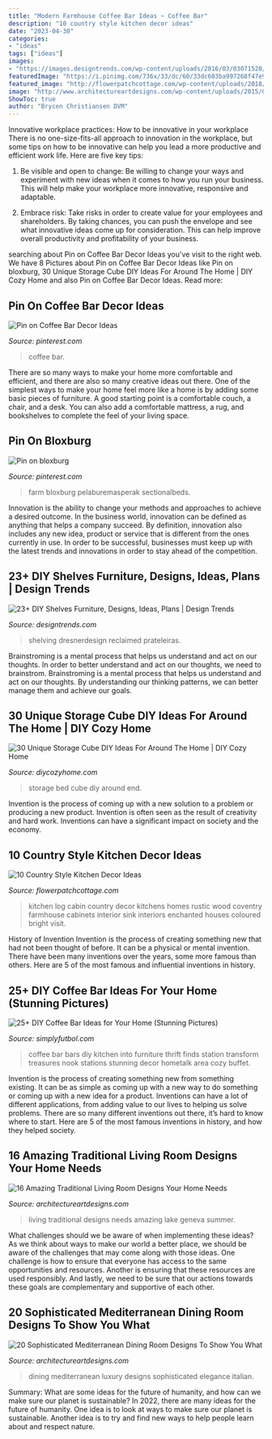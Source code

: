 ```yaml
---
title: "Modern Farmhouse Coffee Bar Ideas ~ Coffee Bar"
description: "10 country style kitchen decor ideas"
date: "2023-04-30"
categories:
- "ideas"
tags: ["ideas"]
images:
- "https://images.designtrends.com/wp-content/uploads/2016/03/03071520/Reclaimed-Bar-Wood-DIY-Shelves.jpeg"
featuredImage: "https://i.pinimg.com/736x/33/dc/60/33dc603ba997268f47e9d5200736741c.jpg"
featured_image: "http://flowerpatchcottage.com/wp-content/uploads/2018/02/4571988f54966588b49fe1e4e79713b7.jpg"
image: "http://www.architectureartdesigns.com/wp-content/uploads/2015/07/20-Sophisticated-Mediterranean-Dining-Rooms-To-Show-You-What-Luxury-Is-Like-17.jpg"
ShowToc: true
author: "Brycen Christiansen DVM"
---
```



Innovative workplace practices: How to be innovative in your workplace
There is no one-size-fits-all approach to innovation in the workplace, but some tips on how to be innovative can help you lead a more productive and efficient work life. Here are five key tips:
1. Be visible and open to change: Be willing to change your ways and experiment with new ideas when it comes to how you run your business. This will help make your workplace more innovative, responsive and adaptable.

2. Embrace risk: Take risks in order to create value for your employees and shareholders. By taking chances, you can push the envelope and see what innovative ideas come up for consideration. This can help improve overall productivity and profitability of your business.


	

		
searching about Pin on Coffee Bar Decor Ideas you've visit to the right web. We have 8 Pictures about Pin on Coffee Bar Decor Ideas like Pin on bloxburg, 30 Unique Storage Cube DIY Ideas For Around The Home | DIY Cozy Home and also Pin on Coffee Bar Decor Ideas. Read more:
		
    
## Pin On Coffee Bar Decor Ideas

<img loading=lazy src="https://i.pinimg.com/736x/af/02/e5/af02e5bbbee237de5829f6cb95f5c5ce.jpg" onerror="this.onerror=null;this.src='https://tse1.mm.bing.net/th?id=OIP.bDe8wqLxsk9EjjkGdH5m5AHaLH&amp;pid=15.1';" alt="Pin on Coffee Bar Decor Ideas">

_Source: pinterest.com_

>coffee bar. 

	

There are so many ways to make your home more comfortable and efficient, and there are also so many creative ideas out there. One of the simplest ways to make your home feel more like a home is by adding some basic pieces of furniture. A good starting point is a comfortable couch, a chair, and a desk. You can also add a comfortable mattress, a rug, and bookshelves to complete the feel of your living space.

    
## Pin On Bloxburg

<img loading=lazy src="https://i.pinimg.com/736x/33/dc/60/33dc603ba997268f47e9d5200736741c.jpg" onerror="this.onerror=null;this.src='https://tse4.mm.bing.net/th?id=OIP.tPDfnvdUN_Gf-CcNkhBZRQHaLG&amp;pid=15.1';" alt="Pin on bloxburg">

_Source: pinterest.com_

>farm bloxburg pelaburemasperak sectionalbeds. 

	

Innovation is the ability to change your methods and approaches to achieve a desired outcome. In the business world, innovation can be defined as anything that helps a company succeed. By definition, innovation also includes any new idea, product or service that is different from the ones currently in use. In order to be successful, businesses must keep up with the latest trends and innovations in order to stay ahead of the competition.

    
## 23+ DIY Shelves Furniture, Designs, Ideas, Plans | Design Trends

<img loading=lazy src="https://images.designtrends.com/wp-content/uploads/2016/03/03071520/Reclaimed-Bar-Wood-DIY-Shelves.jpeg" onerror="this.onerror=null;this.src='https://tse4.mm.bing.net/th?id=OIP.zMJMltLL08qrpk6uyDEU-wHaLH&amp;pid=15.1';" alt="23+ DIY Shelves Furniture, Designs, Ideas, Plans | Design Trends">

_Source: designtrends.com_

>shelving dresnerdesign reclaimed prateleiras. 

	

Brainstroming is a mental process that helps us understand and act on our thoughts.
In order to better understand and act on our thoughts, we need to brainstrom. Brainstroming is a mental process that helps us understand and act on our thoughts. By understanding our thinking patterns, we can better manage them and achieve our goals.

    
## 30 Unique Storage Cube DIY Ideas For Around The Home | DIY Cozy Home

<img loading=lazy src="http://diycozyhome.com/wp-content/uploads/2016/05/end-of-bed-storage.jpg" onerror="this.onerror=null;this.src='https://tse1.mm.bing.net/th?id=OIP.vpYonrfGiS5MQN_7AxvmnwHaFj&amp;pid=15.1';" alt="30 Unique Storage Cube DIY Ideas For Around The Home | DIY Cozy Home">

_Source: diycozyhome.com_

>storage bed cube diy around end. 

	

Invention is the process of coming up with a new solution to a problem or producing a new product. Invention is often seen as the result of creativity and hard work. Inventions can have a significant impact on society and the economy.

    
## 10 Country Style Kitchen Decor Ideas

<img loading=lazy src="http://flowerpatchcottage.com/wp-content/uploads/2018/02/4571988f54966588b49fe1e4e79713b7.jpg" onerror="this.onerror=null;this.src='https://tse3.mm.bing.net/th?id=OIP.33R1O0nwrsp3CoqlPhDa5wHaLH&amp;pid=15.1';" alt="10 Country Style Kitchen Decor Ideas">

_Source: flowerpatchcottage.com_

>kitchen log cabin country decor kitchens homes rustic wood coventry farmhouse cabinets interior sink interiors enchanted houses coloured bright visit. 

	

History of Invention
Invention is the process of creating something new that had not been thought of before. It can be a physical or mental invention. There have been many inventions over the years, some more famous than others. Here are 5 of the most famous and influential inventions in history.

    
## 25+ DIY Coffee Bar Ideas For Your Home (Stunning Pictures)

<img loading=lazy src="http://simplyfutbol.com/wp-content/uploads/2017/04/word-image-10.jpeg" onerror="this.onerror=null;this.src='https://tse1.mm.bing.net/th?id=OIP.S7xVRK5s5w35z4AR4P-mngHaJ4&amp;pid=15.1';" alt="25+ DIY Coffee Bar Ideas for Your Home (Stunning Pictures)">

_Source: simplyfutbol.com_

>coffee bar bars diy kitchen into furniture thrift finds station transform treasures nook stations stunning decor hometalk area cozy buffet. 

	

Invention is the process of creating something new from something existing. It can be as simple as coming up with a new way to do something or coming up with a new idea for a product. Inventions can have a lot of different applications, from adding value to our lives to helping us solve problems. There are so many different inventions out there, it’s hard to know where to start. Here are 5 of the most famous inventions in history, and how they helped society.

    
## 16 Amazing Traditional Living Room Designs Your Home Needs

<img loading=lazy src="https://www.architectureartdesigns.com/wp-content/uploads/2015/07/16-Amazing-Traditional-Living-Room-Designs-Your-Home-Needs-8.jpg" onerror="this.onerror=null;this.src='https://tse2.mm.bing.net/th?id=OIP.FnhNd4S2W9KzHkV_VnAFPAHaJ4&amp;pid=15.1';" alt="16 Amazing Traditional Living Room Designs Your Home Needs">

_Source: architectureartdesigns.com_

>living traditional designs needs amazing lake geneva summer. 

	

What challenges should we be aware of when implementing these ideas?
As we think about ways to make our world a better place, we should be aware of the challenges that may come along with those ideas. One challenge is how to ensure that everyone has access to the same opportunities and resources. Another is ensuring that these resources are used responsibly. And lastly, we need to be sure that our actions towards these goals are complementary and supportive of each other.

    
## 20 Sophisticated Mediterranean Dining Room Designs To Show You What

<img loading=lazy src="http://www.architectureartdesigns.com/wp-content/uploads/2015/07/20-Sophisticated-Mediterranean-Dining-Rooms-To-Show-You-What-Luxury-Is-Like-17.jpg" onerror="this.onerror=null;this.src='https://tse4.mm.bing.net/th?id=OIP.uUUsDZ2-d4PGhpMxPBLQpgAAAA&amp;pid=15.1';" alt="20 Sophisticated Mediterranean Dining Room Designs To Show You What">

_Source: architectureartdesigns.com_

>dining mediterranean luxury designs sophisticated elegance italian. 

	

Summary: What are some ideas for the future of humanity, and how can we make sure our planet is sustainable?
In 2022, there are many ideas for the future of humanity. One idea is to look at ways to make sure our planet is sustainable. Another idea is to try and find new ways to help people learn about and respect nature.

